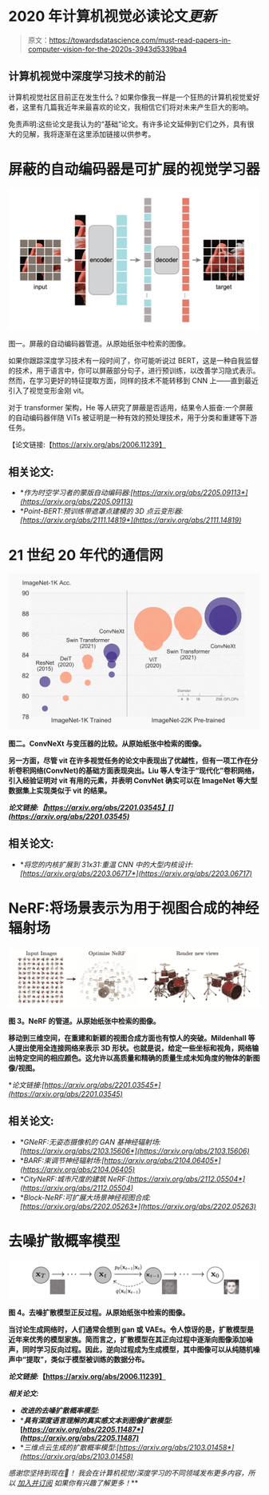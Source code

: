 # 2020 年计算机视觉必读论文*更新*

> 原文：<https://towardsdatascience.com/must-read-papers-in-computer-vision-for-the-2020s-3943d5339ba4>

## 计算机视觉中深度学习技术的前沿

计算机视觉社区目前正在发生什么？如果你像我一样是一个狂热的计算机视觉爱好者，这里有几篇我近年来最喜欢的论文，我相信它们将对未来产生巨大的影响。

免责声明:这些论文是我认为的“基础”论文。有许多论文延伸到它们之外，具有很大的见解，我将逐渐在这里添加链接以供参考。

# 屏蔽的自动编码器是可扩展的视觉学习器

![](img/9854b9ca29d571760c81efa4d972346c.png)

图一。屏蔽的自动编码器管道。从原始纸张中检索的图像。

如果你跟踪深度学习技术有一段时间了，你可能听说过 BERT，这是一种自我监督的技术，用于语言中，你可以屏蔽部分句子，进行预训练，以改善学习隐式表示。然而，在学习更好的特征提取方面，同样的技术不能转移到 CNN 上——直到最近引入了视觉变形金刚 vit。

对于 transformer 架构，He 等人研究了屏蔽是否适用，结果令人振奋:一个屏蔽的自动编码器伴随 ViTs 被证明是一种有效的预处理技术，用于分类和重建等下游任务。

【论文链接:【https://arxiv.org/abs/2006.11239】

## **相关论文:**

*   ***作为时空学习者的蒙版自动编码器:*[*https://arxiv.org/abs/2205.09113*](https://arxiv.org/abs/2205.09113)**
*   ***Point-BERT:预训练带遮罩点建模的 3D 点云变形器:*[*https://arxiv.org/abs/2111.14819*](https://arxiv.org/abs/2111.14819)**

# **21 世纪 20 年代的通信网**

**![](img/2e15155b5e1e9d71027632fad6c56d01.png)**

**图二。ConvNeXt 与变压器的比较。从原始纸张中检索的图像。**

**另一方面，尽管 vit 在许多视觉任务的论文中表现出了优越性，但有一项工作在分析卷积网络(ConvNet)的基础方面表现突出。Liu 等人专注于“现代化”卷积网络，引入经验证明对 vit 有用的元素，并表明 ConvNet 确实可以在 ImageNet 等大型数据集上实现类似于 vit 的结果。**

***论文链接:【https://arxiv.org/abs/2201.03545】[](https://arxiv.org/abs/2201.03545)***

## **相关论文:**

*   ***将您的内核扩展到 31x31:重温 CNN 中的大型内核设计:*[*https://arxiv.org/abs/2203.06717*](https://arxiv.org/abs/2203.06717)**

# ****NeRF:将场景表示为用于视图合成的神经辐射场****

**![](img/5a1b541f8edb2d817b869b4decf04c4d.png)**

**图 3。NeRF 的管道。从原始纸张中检索的图像。**

**移动到三维空间，在重建和新颖的视图合成方面也有惊人的突破。Mildenhall 等人提出使用全连接网络来表示 3D 形状。也就是说，给定一些坐标和视角，网络输出特定空间的相应颜色。这允许以高质量和精确的质量生成未知角度的物体的新图像/视图。**

***论文链接:*[*https://arxiv.org/abs/2201.03545*](https://arxiv.org/abs/2201.03545)**

## **相关论文:**

*   ***GNeRF:无姿态摄像机的 GAN 基神经辐射场:*[*https://arxiv.org/abs/2103.15606*](https://arxiv.org/abs/2103.15606)**
*   ***BARF:束调节神经辐射场:*[*https://arxiv.org/abs/2104.06405*](https://arxiv.org/abs/2104.06405)**
*   ***CityNeRF:城市尺度的建筑 NeRF:*[*https://arxiv.org/abs/2112.05504*](https://arxiv.org/abs/2112.05504)**
*   ***Block-NeRF:可扩展大场景神经视图合成:*[*https://arxiv.org/abs/2202.05263*](https://arxiv.org/abs/2202.05263)**

# ****去噪扩散概率模型****

**![](img/1591aa81fbfe3ef011a52b5c630158b4.png)**

**图 4。去噪扩散模型正反过程。从原始纸张中检索的图像。**

**当讨论生成网络时，人们通常会想到 gan 或 VAEs。令人惊讶的是，扩散模型是近年来优秀的模型家族。简而言之，扩散模型在其正向过程中逐渐向图像添加噪声，同时学习反向过程。因此，逆向过程成为生成模型，其中图像可以从纯随机噪声中“提取”，类似于模型被训练的数据分布。**

***论文链接:*【https://arxiv.org/abs/2006.11239】**

*****相关论文:*****

*   ****改进的去噪扩散概率模型:*[](https://arxiv.org/abs/2102.09672)***
*   ****具有深度语言理解的真实感文本到图像扩散模型:*[*https://arxiv.org/abs/2205.11487*](https://arxiv.org/abs/2205.11487)***
*   ***三维点云生成的扩散概率模型:*[*https://arxiv.org/abs/2103.01458*](https://arxiv.org/abs/2103.01458)**

***感谢您坚持到现在*🙏*！* *我会在计算机视觉/深度学习的不同领域发布更多内容，所以* [*加入并订阅*](https://taying-cheng.medium.com/membership) *如果你有兴趣了解更多！***